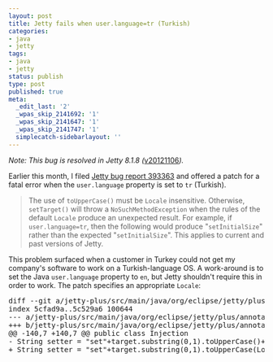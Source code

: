 ```yaml
---
layout: post
title: Jetty fails when user.language=tr (Turkish)
categories:
- java
- jetty
tags:
- java
- jetty
status: publish
type: post
published: true
meta:
  _edit_last: '2'
  _wpas_skip_2141692: '1'
  _wpas_skip_2141647: '1'
  _wpas_skip_2141747: '1'
  simplecatch-sidebarlayout: ''
---
```

<em>Note</em><em>: This bug is resolved in Jetty 8.1.8 (</em><a href="http://dev.eclipse.org/mhonarc/lists/jetty-commit/msg06316.html">v20121106</a><em>).</em>

Earlier this month, I filed <a href="https://bugs.eclipse.org/bugs/show_bug.cgi?id=393363">Jetty bug report 393363</a> and offered a patch for a fatal error when the <code>user.language</code> property is set to <code>tr</code> (Turkish).
<blockquote>The use of <code>toUpperCase()</code> must be <code>Locale</code> insensitive. Otherwise, <code>setTarget()</code> will throw a <code>NoSuchMethodException</code> when the rules of the default <code>Locale</code> produce an unexpected result. For example, if <code>user.language=tr</code>, then the following would produce "<code>setİnitialSize</code>" rather than the expected "<code>setInitialSize</code>".
This applies to current and past versions of Jetty.</blockquote>
This problem surfaced when a customer in Turkey could not get my company's software to work on a Turkish-language OS. A work-around is to set the Java <code>user.language</code> property to <code>en</code>, but Jetty shouldn't require this in order to work. The patch specifies an appropriate <code>Locale</code>:
<pre lang="diff">diff --git a/jetty-plus/src/main/java/org/eclipse/jetty/plus/annotation/Injection.java b/jetty-plus/src/main/java/org/eclipse/jetty/plus/annotation/Injection.java
index 5cfad9a..5c529a6 100644
--- a/jetty-plus/src/main/java/org/eclipse/jetty/plus/annotation/Injection.java
+++ b/jetty-plus/src/main/java/org/eclipse/jetty/plus/annotation/Injection.java
@@ -140,7 +140,7 @@ public class Injection
- String setter = "set"+target.substring(0,1).toUpperCase()+target.substring(1);
+ String setter = "set"+target.substring(0,1).toUpperCase(Locale.ENGLISH)+target.substring(1);</pre>
